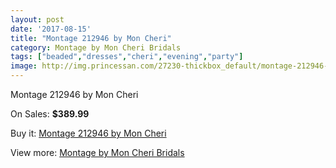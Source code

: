 ```yaml
---
layout: post
date: '2017-08-15'
title: "Montage 212946 by Mon Cheri"
category: Montage by Mon Cheri Bridals
tags: ["beaded","dresses","cheri","evening","party"]
image: http://img.princessan.com/27230-thickbox_default/montage-212946-by-mon-cheri.jpg
---
```

Montage 212946 by Mon Cheri

On Sales: **$389.99**
<a href="https://www.princessan.com/en/12456-montage-212946-by-mon-cheri.html"><amp-img layout="responsive" width="600" height="600" src="//img.princessan.com/27230-thickbox_default/montage-212946-by-mon-cheri.jpg" alt="Montage 212946 by Mon Cheri 0" /></a>

Buy it: [Montage 212946 by Mon Cheri](https://www.princessan.com/en/12456-montage-212946-by-mon-cheri.html "Montage 212946 by Mon Cheri")

View more: [Montage by Mon Cheri Bridals](https://www.princessan.com/en/89- "Montage by Mon Cheri Bridals")